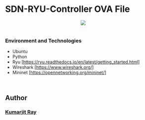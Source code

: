 # SDN-RYU-Controller OVA File

<div align="center" class="row">
  <img src="SDN.jpg"/>
</div>
<br>


### Environment and Technologies
* Ubuntu
* Python
* Ryu [https://ryu.readthedocs.io/en/latest/getting_started.html]
* Wireshark [https://www.wireshark.org/]
* Mininet [https://opennetworking.org/mininet/]

<br>

## Author
### [Kumarjit Ray](https://kumarjitray.github.io/)
